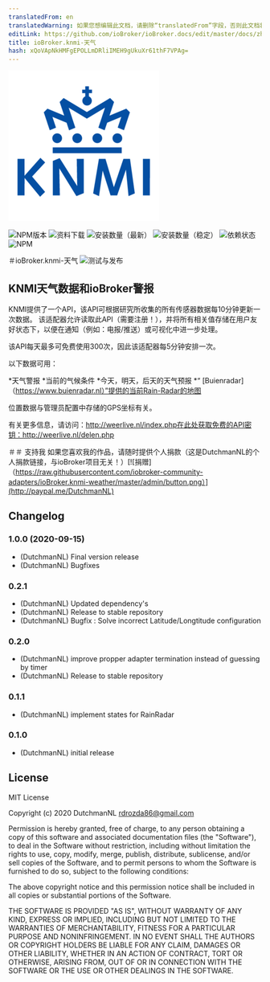 ```yaml
---
translatedFrom: en
translatedWarning: 如果您想编辑此文档，请删除“translatedFrom”字段，否则此文档将再次自动翻译
editLink: https://github.com/ioBroker/ioBroker.docs/edit/master/docs/zh-cn/adapterref/iobroker.knmi-weather/README.md
title: ioBroker.knmi-天气
hash: xQoVApNkHMFgEPOLLmDRliIMEH9gUkuXr61thF7VPAg=
---
```

![商标](../../../en/adapterref/iobroker.knmi-weather/admin/knmi-weather.png)

![NPM版本](http://img.shields.io/npm/v/iobroker.knmi-weather.svg)
![资料下载](https://img.shields.io/npm/dm/iobroker.knmi-weather.svg)
![安装数量（最新）](http://iobroker.live/badges/knmi-weather-installed.svg)
![安装数量（稳定）](http://iobroker.live/badges/knmi-weather-stable.svg)
![依赖状态](https://img.shields.io/david/iobroker-community-adapters/ioBroker.knmi-weather.svg)
![NPM](https://nodei.co/npm/ioBroker.knmi-weather.png?downloads=true)

＃ioBroker.knmi-天气
![测试与发布](https://github.com/iobroker-community-adapters/ioBroker.coronavirus-statistics/workflows/Test%20and%20Release/badge.svg)

## KNMI天气数据和ioBroker警报
KNMI提供了一个API，该API可根据研究所收集的所有传感器数据每10分钟更新一次数据。
该适配器允许读取此API（需要注册！），并将所有相关值存储在用户友好状态下，以便在通知（例如：电报/推送）或可视化中进一步处理。

该API每天最多可免费使用300次，因此该适配器每5分钟安排一次。

以下数据可用：

*天气警报
*当前的气候条件
*今天，明天，后天的天气预报
*“ [Buienradar]（https://www.buienradar.nl）”提供的当前Rain-Radar的地图

位置数据与管理员配置中存储的GPS坐标有关。

有关更多信息，请访问：http://weerlive.nl/index.php在此处获取免费的API密钥：http://weerlive.nl/delen.php

＃＃ 支持我
如果您喜欢我的作品，请随时提供个人捐款（这是DutchmanNL的个人捐款链接，与ioBroker项目无关！）[![捐赠]（https://raw.githubusercontent.com/iobroker-community-adapters/ioBroker.knmi-weather/master/admin/button.png）](http://paypal.me/DutchmanNL)

## Changelog
<!--
	Placeholder for the next version (at the beginning of the line):
	### __WORK IN PROGRESS__
-->

### 1.0.0 (2020-09-15)
* (DutchmanNL) Final version release
* (DutchmanNL) Bugfixes

### 0.2.1
* (DutchmanNL) Updated dependency's
* (DutchmanNL) Release to stable repository
* (DutchmanNL) Bugfix : Solve incorrect Latitude/Longtitude configuration

### 0.2.0
* (DutchmanNL) improve propper adapter termination instead of guessing by timer
* (DutchmanNL) Release to stable repository

### 0.1.1
* (DutchmanNL) implement states for RainRadar

### 0.1.0
* (DutchmanNL) initial release

## License
MIT License

Copyright (c) 2020 DutchmanNL <rdrozda86@gmail.com>

Permission is hereby granted, free of charge, to any person obtaining a copy
of this software and associated documentation files (the "Software"), to deal
in the Software without restriction, including without limitation the rights
to use, copy, modify, merge, publish, distribute, sublicense, and/or sell
copies of the Software, and to permit persons to whom the Software is
furnished to do so, subject to the following conditions:

The above copyright notice and this permission notice shall be included in all
copies or substantial portions of the Software.

THE SOFTWARE IS PROVIDED "AS IS", WITHOUT WARRANTY OF ANY KIND, EXPRESS OR
IMPLIED, INCLUDING BUT NOT LIMITED TO THE WARRANTIES OF MERCHANTABILITY,
FITNESS FOR A PARTICULAR PURPOSE AND NONINFRINGEMENT. IN NO EVENT SHALL THE
AUTHORS OR COPYRIGHT HOLDERS BE LIABLE FOR ANY CLAIM, DAMAGES OR OTHER
LIABILITY, WHETHER IN AN ACTION OF CONTRACT, TORT OR OTHERWISE, ARISING FROM,
OUT OF OR IN CONNECTION WITH THE SOFTWARE OR THE USE OR OTHER DEALINGS IN THE
SOFTWARE.